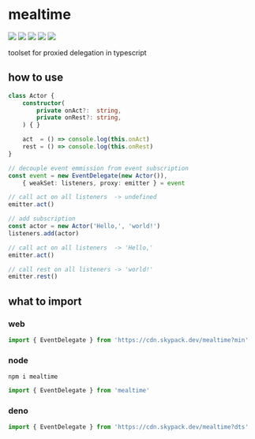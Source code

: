 # mealtime
[![](https://badgen.net/packagephobia/install/mealtime?icon=npm&label&color=black&scale=1.3)](https://www.npmjs.com/package/mealtime) [![](https://badgen.net/npm/types/tslib?icon=typescript&label&color=black&scale=1.3)](https://github.com/domrally/mealtime/blob/main/code/context.d.ts) [![](https://badgen.net/badge/license/Fair?color=grey&scale=1.3)](https://github.com/domrally/mealtime/blob/main/LICENSE) [![](https://badgen.net/github/tag/domrally/mealtime?icon=git&label&color=grey&scale=1.3)](https://github.com/domrally/mealtime/releases) [![](https://badgen.net/github/status/domrally/mealtime?icon=github&label&color=black&scale=1.3)](https://github.com/domrally/mealtime/actions)

toolset for proxied delegation in typescript

## how to use

```ts
class Actor {
    constructor(
        private onAct?:  string,
        private onRest?: string,
    ) { }

    act  = () => console.log(this.onAct)
    rest = () => console.log(this.onRest)
}

// decouple event emmission from event subscription
const event = new EventDelegate(new Actor()),
    { weakSet: listeners, proxy: emitter } = event

// call act on all listeners  -> undefined
emitter.act()

// add subscription
const actor = new Actor('Hello,', 'world!')
listeners.add(actor)

// call act on all listeners  -> 'Hello,'
emitter.act()

// call rest on all listeners -> 'world!'
emitter.rest()

```

## what to import

### web
```js
import { EventDelegate } from 'https://cdn.skypack.dev/mealtime?min'
```

### node
```
npm i mealtime
```
```js
import { EventDelegate } from 'mealtime'
```

### deno
```ts
import { EventDelegate } from 'https://cdn.skypack.dev/mealtime?dts'
```
